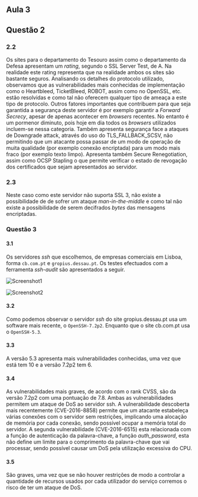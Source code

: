 ## Aula 3

## Questão 2

### 2.2
Os sites para o departamento do Tesouro assim como o departamento da Defesa apresentam um *rating*, segundo o SSL Server Test, de A. Na realidade este rating representa que na realidade ambos os sites são bastante seguros. 
Analisando os detalhes do protocolo utilizado, observamos que as vulnerabilidades mais conhecidas de implementação como o Heartbleed, TicketBleed, ROBOT, assim como no OpenSSL, etc. estão resolvidas e como tal não oferecem qualquer tipo de ameaça a este tipo de protocolo. 
Outros fatores importantes que contribuem para que seja garantida a segurança deste servidor é por exemplo garantir a *Forward Secrecy*, apesar de apenas acontecer em *browsers* recentes. No entanto é um pormenor diminuto, pois hoje em dia todos os *browsers* utilizados incluem-se nessa categoria. 
Também apresenta segurança face a ataques de Downgrade attack, através do uso do TLS_FALLBACK_SCSV, não permitindo que um atacante possa passar de um modo de operação de muita qualidade (por exemplo conexão encriptada) para um modo mais fraco (por exemplo texto limpo).
Apresenta também Secure Renegotiation, assim como OCSP Stapling o que permite verificar o estado de revogação dos certificados que sejam apresentados ao servidor.
	
### 2.3
Neste caso como este servidor não suporta SSL 3, não existe a possibilidade de de sofrer um ataque *man-in-the-middle* e como tal não existe a possibilidade de serem decifrados *bytes* das mensagens encriptadas.

### Questão 3

#### 3.1
Os servidores *ssh* que escolhemos, de empresas comerciais em Lisboa, forma ```cb.com.pt``` e ```gropius.dessau.pt```.
Os testes efectuados com a ferramenta *ssh-audit* são apresentados a seguir.

![Screenshot1](https://github.com/uminho-miei-engseg/1718-G6/tree/master/aula3/Pergunta3/cb.com.pt.PNG)

![Screenshot2](https://github.com/uminho-miei-engseg/1718-G6/tree/master/aula3/Pergunta3/gropius.dessau.pt.PNG)

#### 3.2
Como podemos observar o servidor *ssh* do site gropius.dessau.pt usa um software mais recente, o ```OpenSSH-7.2p2```.
Enquanto que o site cb.com.pt usa o ```OpenSSH-5.3```.

#### 3.3
A versão 5.3 apresenta mais vulnerabilidades conhecidas, uma vez que está tem 10 e a versão 7.2p2 tem 6.

#### 3.4
As vulnerabilidades mais graves, de acordo com o rank CVSS, são da versão 7.2p2 com uma pontuação de 7.8. Ambas as vulnerabilidades permitem um ataque de DoS ao servidor ssh. A vulnerabilidade descoberta mais recentemente (CVE-2016-8858) permite que um atacante estabeleça várias conexões com o servidor sem restrições, implicando uma alocação de memória por cada conexão, sendo possível ocupar a memória total do servidor.
A segunda vulnerabilidade (CVE-2016-6515) esta relacionada com a função de autenticação da palavra-chave, a função *auth_password*, esta não define um limite para o comprimento da palavra-chave que vai processar, sendo possível causar um DoS pela utilização excessiva do CPU.

#### 3.5
São graves, uma vez que se não houver restrições de modo a controlar a quantidade de recursos usados por cada utilizador do serviço corremos o risco de ter um ataque de DoS.
